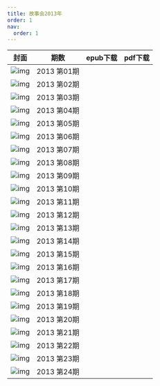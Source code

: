 ```yaml
---
title: 故事会2013年
order: 1
nav:
  order: 1
---
```

|                            封面                            |     期数     | epub下载 | pdf下载 |
| :---: | :----------: | -------- | ------- |
| ![img](../../../public/images/gushihui/gsh2013/gsh201301.jpg) | 2013 第01期 |          |         |
| ![img](../../../public/images/gushihui/gsh2013/gsh201302.jpg) | 2013 第02期 |          |         |
| ![img](../../../public/images/gushihui/gsh2013/gsh201303.jpg) | 2013 第03期 |          |         |
| ![img](../../../public/images/gushihui/gsh2013/gsh201304.jpg) | 2013 第04期 |          |         |
| ![img](../../../public/images/gushihui/gsh2013/gsh201305.jpg) | 2013 第05期 |          |         |
| ![img](../../../public/images/gushihui/gsh2013/gsh201306.jpg) | 2013 第06期 |          |         |
| ![img](../../../public/images/gushihui/gsh2013/gsh201307.jpg) | 2013 第07期 |          |         |
| ![img](../../../public/images/gushihui/gsh2013/gsh201308.jpg) | 2013 第08期 |          |         |
| ![img](../../../public/images/gushihui/gsh2013/gsh201309.jpg) | 2013 第09期 |          |         |
| ![img](../../../public/images/gushihui/gsh2013/gsh201310.jpg)     | 2013 第10期 |          |         |
| ![img](../../../public/images/gushihui/gsh2013/gsh201311.jpg)  | 2013 第11期 |          |         |
| ![img](../../../public/images/gushihui/gsh2013/gsh201312.jpg)  | 2013 第12期 |          |         |
| ![img](../../../public/images/gushihui/gsh2013/gsh201313.jpg)  | 2013 第13期 |          |         |
| ![img](../../../public/images/gushihui/gsh2013/gsh201314.jpg)  | 2013 第14期 |          |         |
| ![img](../../../public/images/gushihui/gsh2013/gsh201315.jpg)  | 2013 第15期 |          |         |
| ![img](../../../public/images/gushihui/gsh2013/gsh201316.jpg)  | 2013 第16期 |          |         |
| ![img](../../../public/images/gushihui/gsh2013/gsh201317.jpg)  | 2013 第17期 |          |         |
| ![img](../../../public/images/gushihui/gsh2013/gsh201318.jpg)  | 2013 第18期 |          |         |
| ![img](../../../public/images/gushihui/gsh2013/gsh201319.jpg)  | 2013 第19期 |          |         |
| ![img](../../../public/images/gushihui/gsh2013/gsh201320.jpg)  | 2013 第20期 |          |         |
| ![img](../../../public/images/gushihui/gsh2013/gsh201321.jpg)  | 2013 第21期 |          |         |
| ![img](../../../public/images/gushihui/gsh2013/gsh201322.jpg)  | 2013 第22期 |          |         |
| ![img](../../../public/images/gushihui/gsh2013/gsh201323.jpg)  | 2013 第23期 |          |         |
| ![img](../../../public/images/gushihui/gsh2013/gsh201324.jpg)  | 2013 第24期 |          |         |
